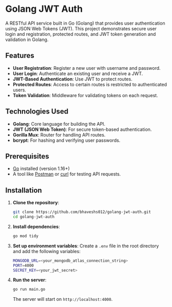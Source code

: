 # Golang JWT Auth

A RESTful API service built in Go (Golang) that provides user authentication using JSON Web Tokens (JWT). This project demonstrates secure user login and registration, protected routes, and JWT token generation and validation in Golang.

## Features

- **User Registration**: Register a new user with username and password.
- **User Login**: Authenticate an existing user and receive a JWT.
- **JWT-Based Authentication**: Use JWT to protect routes.
- **Protected Routes**: Access to certain routes is restricted to authenticated users.
- **Token Validation**: Middleware for validating tokens on each request.

## Technologies Used

- **Golang**: Core language for building the API.
- **JWT (JSON Web Token)**: For secure token-based authentication.
- **Gorilla Mux**: Router for handling API routes.
- **bcrypt**: For hashing and verifying user passwords.

## Prerequisites

- [Go](https://golang.org/) installed (version 1.16+)
- A tool like [Postman](https://www.postman.com/) or [curl](https://curl.se/) for testing API requests.

## Installation

1. **Clone the repository**:
    ```bash
    git clone https://github.com/bhaveshs012/golang-jwt-auth.git
    cd golang-jwt-auth
    ```

2. **Install dependencies**:
    ```bash
    go mod tidy
    ```

3. **Set up environment variables**:
   Create a `.env` file in the root directory and add the following variables:
    ```bash
    MONGODB_URL=<your_mongodb_atlas_connection_string>
    PORT=4000
    SECRET_KEY=<your_jwt_secret>
    ```

4. **Run the server**:
    ```bash
    go run main.go
    ```

    The server will start on `http://localhost:4000`.
